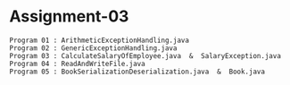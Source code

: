 # Assignment-03
    Program 01 : ArithmeticExceptionHandling.java
    Program 02 : GenericExceptionHandling.java
    Program 03 : CalculateSalaryOfEmployee.java  &  SalaryException.java
    Program 04 : ReadAndWriteFile.java
    Program 05 : BookSerializationDeserialization.java  &  Book.java
